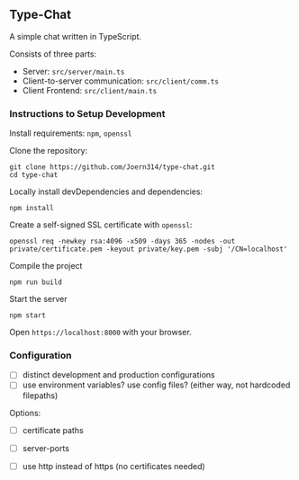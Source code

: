 ## Type-Chat

A simple chat written in TypeScript.

Consists of three parts:

- Server: `src/server/main.ts`
- Client-to-server communication: `src/client/comm.ts`
- Client Frontend: `src/client/main.ts`

### Instructions to Setup Development

Install requirements: `npm`, `openssl`

Clone the repository:
```console
git clone https://github.com/Joern314/type-chat.git
cd type-chat
```

Locally install devDependencies and dependencies: 
```console
npm install
```

Create a self-signed SSL certificate with `openssl`:
```console
openssl req -newkey rsa:4096 -x509 -days 365 -nodes -out private/certificate.pem -keyout private/key.pem -subj '/CN=localhost'
```

Compile the project 
```console
npm run build
```

Start the server
```console
npm start
```

Open `https://localhost:8000` with your browser.

### Configuration

- [ ] distinct development and production configurations
- [ ] use environment variables? use config files? (either way, not hardcoded filepaths)

Options:
- [ ] certificate paths
- [ ] server-ports
- [ ] use http instead of https (no certificates needed)

